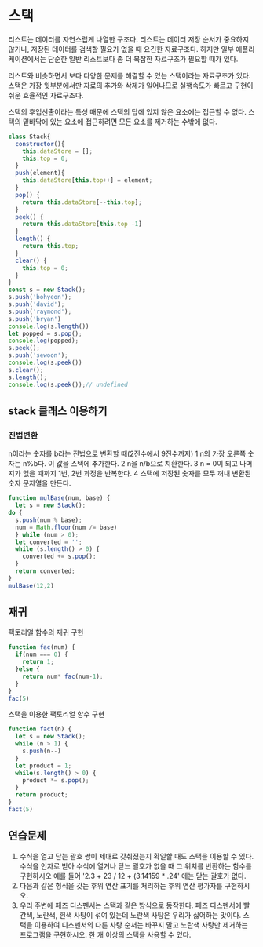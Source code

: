# 스택 

리스트는 데이터를 자연스럽게 나열한 구조다. 리스트는 데이터 저장 순서가 중요하지 않거나, 저장된 데이터를 검색할 필요가 없을 때 요긴한 자료구조다. 하지만 일부 애플리케이션에서는 단순한 일반 리스트보다 좀 더 복잡한 자료구조가 필요할 때가 있다. 

리스트와 비슷하면서 보다 다양한 문제를 해결할 수 있는 스택이라는 자료구조가 있다. 
스택은 가장 윗부분에서만 자료의 추가와 삭제가 일어나므로 실행속도가 빠르고 구현이 쉬운 효율적인 자료구조다.

스택의 후입선출이라는 특성 때문에 스택의 탑에 있지 않은 요소에는 접근할 수 없다. 스택의 밑바닥에 있는 요소에 접근하려면 모든 요소를 제거하는 수밖에 없다. 

```js
class Stack{
  constructor(){
    this.dataStore = [];
    this.top = 0;
  }
  push(element){
    this.dataStore[this.top++] = element;
  }
  pop() {
    return this.dataStore[--this.top];
  }
  peek() {
    return this.dataStore[this.top -1]
  }
  length() {
    return this.top;
  }
  clear() {
    this.top = 0;
  }
}
const s = new Stack();
s.push('bohyeon');
s.push('david');
s.push('raymond');
s.push('bryan')
console.log(s.length())
let popped = s.pop();
console.log(popped);
s.peek();
s.push('sewoon');
console.log(s.peek())
s.clear();
s.length();
console.log(s.peek());// undefined

```
## stack 클래스 이용하기

### 진법변환
n이라는 숫자를 b라는 진법으로 변환할 때(2진수에서 9진수까지)
1 n의 가장 오른쪽 숫자는 n%b다. 이 값을 스택에 추가한다.
2 n을 n/b으로 치환한다.
3 n = 0이 되고 나머지가 없을 때까지 1번, 2번 과정을 반복한다.
4 스택에 저장된 숫자를 모두 꺼내 변환된 숫자 문자열을 만든다. 

```js
function mulBase(num, base) {
  let s = new Stack();
do {
  s.push(num % base);
  num = Math.floor(num /= base)
  } while (num > 0);
  let converted = '';
  while (s.length() > 0) {
    converted += s.pop();
  }
  return converted;
}
mulBase(12,2)
```
## 재귀

팩토리얼 함수의 재귀 구현
```js
function fac(num) {
  if(num === 0) {
    return 1;
  }else {
    return num* fac(num-1);
  }
}
fac(5)
```
스택을 이용한 팩토리얼 함수 구현 

```js
function fact(n) {
  let s = new Stack();
  while (n > 1) {
    s.push(n--)
  }
  let product = 1;
  while(s.length() > 0) {
    product *= s.pop();
  }
  return product;
}
fact(5)
```

## 연습문제 
1. 수식을 열고 닫는 괄호 쌍이 제대로 갖춰졌는지 확일할 때도 스택을 이용할 수 있다. 수식을 인자로 받아 수식에 열거나 닫느 괄호가 없을 때 그 위치를 반환하는 함수를 구현하시오
예를 들어 '2.3 + 23 / 12 + (3.14159 * .24' 에는 닫는 괄호가 없다.
2. 다음과 같은 형식을 갖는 후위 연산 표기를 처리하는 후위 연산 평가자를 구현하시오.
3. 우리 주변에 페즈 디스펜서는 스택과 같은 방식으로 동작한다. 페즈 디스펜서에 빨간색, 노란색, 흰색 사탕이 섞여 있는데 노란색 사탕은 우리가 싫어하는 맛이다. 스택을 이용하여 디스펜서의 다른 사탕 순서는 바꾸지 말고 노란색 사탕만 제거하는 프로그램을 구현하시오. 한 개 이상의 스택을 사용할 수 있다. 